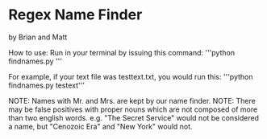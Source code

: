 <h1> Regex Name Finder </h1>
by Brian and Matt 

How to use:
Run in your terminal by issuing this command:
    '''python findnames.py <filename without extension>'''
    
For example, if your text file was testtext.txt, you would run this:
    '''python findnames.py testext'''

NOTE: Names with Mr. and Mrs. are kept by our name finder.
NOTE: There may be false positives with proper nouns which are not composed of more than two english words.
   e.g. "The Secret Service" would not be considered a name, but "Cenozoic Era" and "New York" would not. 
